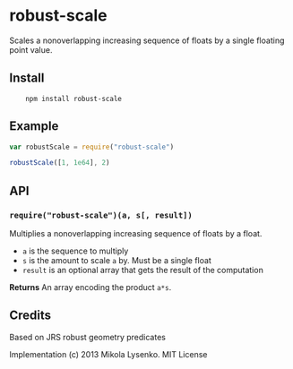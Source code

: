 robust-scale
============
Scales a nonoverlapping increasing sequence of floats by a single floating point value.

## Install

		npm install robust-scale
		
## Example

```javascript
var robustScale = require("robust-scale")

robustScale([1, 1e64], 2)
```

## API

### `require("robust-scale")(a, s[, result])`
Multiplies a nonoverlapping increasing sequence of floats by a float.

* `a` is the sequence to multiply
* `s` is the amount to scale `a` by.  Must be a single float
* `result` is an optional array that gets the result of the computation

**Returns** An array encoding the product `a*s`.

## Credits
Based on JRS robust geometry predicates

Implementation (c) 2013 Mikola Lysenko. MIT License
